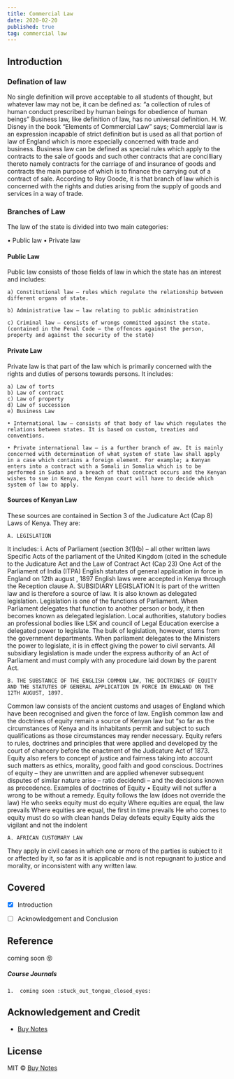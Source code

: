 ```yaml
---
title: Commercial Law
date: 2020-02-20
published: true
tag: commercial law
---
```


## Introduction

### Defination of law

No single definition will prove acceptable to all students of thought, but whatever law may not be, it can be defined as:
“a collection of rules of human conduct prescribed by human beings for obedience of human beings”
Business law, like definition of law, has no universal definition. H. W. Disney in the book “Elements of Commercial Law” says; Commercial law is an expression incapable of strict definition but is used as all that portion of law of England which is more especially concerned with trade and business.
Business law can be defined as special rules which apply to the contracts to the sale of goods and such other contracts that are concilliary thereto namely contracts for the carriage of and insurance of goods and contracts the main purpose of which is to finance the carrying out of a contract of sale.
According to Roy Goode, it is that branch of law which is concerned with the rights and duties arising from the supply of goods and services in a way of trade.

### Branches of Law

The law of the state is divided into two main categories:

• Public law
• Private law

#### Public Law

Public law consists of those fields of law in which the state has an interest and includes:

    a) Constitutional law – rules which regulate the relationship between different organs of state.

    b) Administrative law – law relating to public administration

    c) Criminal law – consists of wrongs committed against the state. (contained in the Penal Code – the offences against the person, property and against the security of the state)

#### Private Law

Private law is that part of the law which is primarily concerned with the rights and duties of persons towards persons. It includes:

    a) Law of torts
    b) Law of contract
    c) Law of property
    d) Law of succession
    e) Business Law

    • International law – consists of that body of law which regulates the relations between states. It is based on custom, treaties and conventions.

    • Private international law – is a further branch of aw. It is mainly concerned with determination of what system of state law shall apply in a case which contains a foreign element. For example; a Kenyan enters into a contract with a Somali in Somalia which is to be performed in Sudan and a breach of that contract occurs and the Kenyan wishes to sue in Kenya, the Kenyan court will have to decide which system of law to apply.

#### Sources of Kenyan Law

These sources are contained in Section 3 of the Judicature Act (Cap 8) Laws of Kenya.
They are:

    A. LEGISLATION

It includes:
i. Acts of Parliament (section 3(1)(b) – all other written laws
Specific Acts of the parliament of the United Kingdom (cited in the schedule to the Judicature Act and the Law of Contract Act (Cap 23)
One Act of the Parliament of India (ITPA)
English statutes of general application in force in England on 12th august , 1897
English laws were accepted in Kenya through the Reception clause
A. SUBSIDIARY LEGISLATION
It is part of the written law and is therefore a source of law. It is also known as delegated legislation. Legislation is one of the functions of Parliament. When Parliament delegates that function to another person or body, it then becomes known as delegated legislation.
Local authorities, statutory bodies an professional bodies like LSK and council of Legal Education exercise a delegated power to legislate. The bulk of legislation, however, stems from the government departments. When parliament delegates to the Ministers the power to legislate, it is in effect giving the power to civil servants. All subsidiary legislation is made under the express authority of an Act of Parliament and must comply with any procedure laid down by the parent Act.

    B. THE SUBSTANCE OF THE ENGLISH COMMON LAW, THE DOCTRINES OF EQUITY AND THE STATUTES OF GENERAL APPLICATION IN FORCE IN ENGLAND ON THE 12TH AUGUST, 1897.

Common law consists of the ancient customs and usages of England which have been recognised and given the force of law. English common law and the doctrines of equity remain a source of Kenyan law but “so far as the circumstances of Kenya and its inhabitants permit and subject to such qualifications as those circumstances may render necessary.
Equity refers to rules, doctrines and principles that were applied and developed by the court of chancery before the enactment of the Judicature Act of 1873.
Equity also refers to concept of justice and fairness taking into account such matters as ethics, morality, good faith and good conscious.
Doctrines of equity – they are unwritten and are applied whenever subsequent disputes of similar nature arise – ratio decidendi – and the decisions known as precedence.
Examples of doctrines of Equity
• Equity will not suffer a wrong to be without a remedy.
Equity follows the law (does not override the law)
He who seeks equity must do equity
Where equities are equal, the law prevails
Where equities are equal, the first in time prevails
He who comes to equity must do so with clean hands
Delay defeats equity
Equity aids the vigilant and not the indolent

    A. AFRICAN CUSTOMARY LAW

They apply in civil cases in which one or more of the parties is subject to it or affected by it, so far as it is applicable and is not repugnant to justice and morality, or inconsistent with any written law.

## Covered

- [x] Introduction

- [ ] Acknowledgement and Conclusion

## Reference

coming soon :stuck_out_tongue_closed_eyes:

##### Course Journals

    1.  coming soon :stuck_out_tongue_closed_eyes:

## Acknowledgement and Credit

- [Buy Notes](buynotes.co@gmail.com)

## License

MIT © [Buy Notes](https://buynotes.co)
